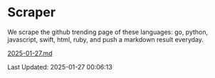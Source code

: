 # Scraper

We scrape the github trending page of these languages: go, python, javascript, swift, html, ruby, and push a markdown result everyday.

[2025-01-27.md](https://github.com/henson/Scraper/blob/master/2025-01-27.md)

Last Updated: 2025-01-27 00:06:13